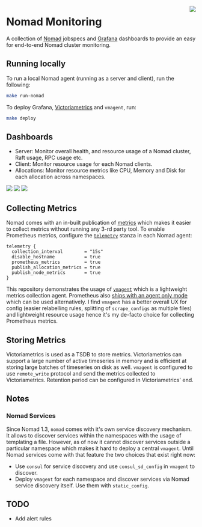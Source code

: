 <a href="https://zerodha.tech"><img src="https://zerodha.tech/static/images/github-badge.svg" align="right" /></a>

# Nomad Monitoring

A collection of [Nomad](https://www.nomadproject.io/) jobspecs and [Grafana](https://grafana.com/) dashboards to provide an easy for end-to-end Nomad cluster monitoring.

## Running locally

To run a local Nomad agent (running as a server and client), run the following:

```bash
make run-nomad
```

To deploy Grafana, [Victoriametrics](https://victoriametrics.com/) and `vmagent`, run:

```bash
make deploy
```

## Dashboards

- Server: Monitor overall health, and resource usage of a Nomad cluster, Raft usage, RPC usage etc.
- Client: Monitor resource usage for each Nomad clients.
- Allocations: Monitor resource metrics like CPU, Memory and Disk for each allocation across namespaces.

![](docs/screenshots/calert.png)
![](docs/screenshots/calert.png)
![](docs/screenshots/calert.png)

## Collecting Metrics

Nomad comes with an in-built publication of [metrics](https://www.nomadproject.io/docs/operations/monitoring-nomad) which makes it easier to collect metrics without running any 3-rd party tool. To enable Prometheus metrics, configure the [`telemetry`](https://www.nomadproject.io/docs/configuration/telemetry) stanza in each Nomad agent:

```hcl
telemetry {
  collection_interval        = "15s"
  disable_hostname           = true
  prometheus_metrics         = true
  publish_allocation_metrics = true
  publish_node_metrics       = true
}
```

This repository demonstrates the usage of [`vmagent`](https://github.com/VictoriaMetrics/VictoriaMetrics/blob/master/docs/vmagent.md) which is a lightweight metrics collection agent. Prometheus also [ships with an agent only mode](https://prometheus.io/blog/2021/11/16/agent/) which can be used alternatively. I find `vmagent` has a better overall UX for config (easier relabelling rules, splitting of `scrape_configs` as multiple files) and lightweight resource usage hence it's my de-facto choice for collecting Prometheus metrics.

## Storing Metrics

Victoriametrics is used as a TSDB to store metrics. Victoriametrics can support a large number of active timeseries in memory and is efficient at storing large batches of timeseries on disk as well. `vmagent` is configured to use `remote_write` protocol and send the metrics collected to Victoriametrics. Retention period can be configured in Victoriametrics' end.

## Notes

### Nomad Services

Since Nomad 1.3, `nomad` comes with it's own service discovery mechanism. It allows to discover services within the namespaces with the usage of templating a file. However, as of now it cannot discover services outside a particular namespace which makes it hard to deploy a central `vmagent`. Until Nomad services come with that feature the two choices that exist right now:

- Use `consul` for service discovery and use `consul_sd_config` in `vmagent` to discover.
- Deploy `vmagent` for each namespace and discover services via Nomad service discovery itself. Use them with `static_config`.

## TODO

- Add alert rules

